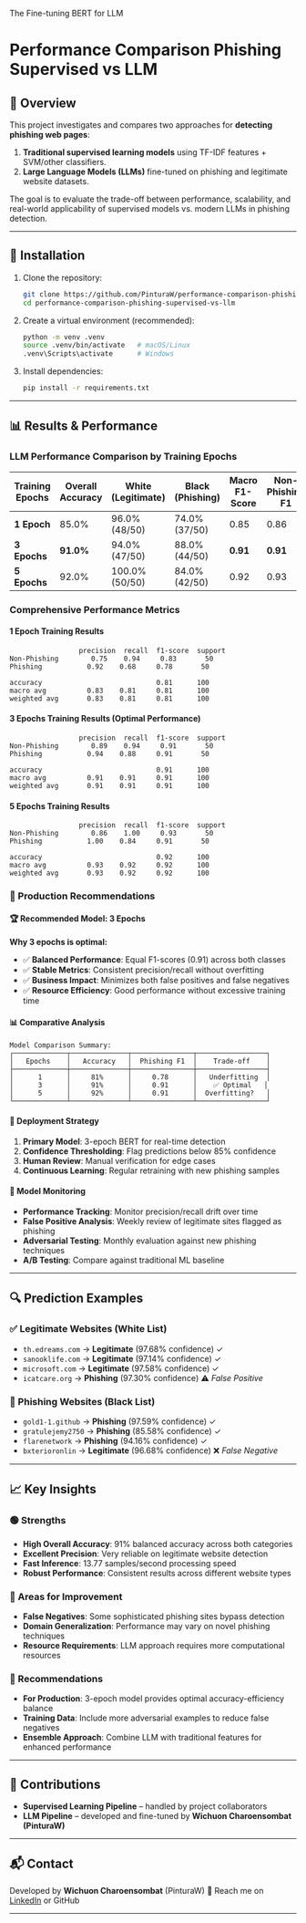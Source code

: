 The Fine-tuning BERT for LLM
# Performance Comparison Phishing Supervised vs LLM

## 📌 Overview
This project investigates and compares two approaches for **detecting phishing web pages**:
1. **Traditional supervised learning models** using TF-IDF features + SVM/other classifiers.  
2. **Large Language Models (LLMs)** fine-tuned on phishing and legitimate website datasets.

The goal is to evaluate the trade-off between performance, scalability, and real-world applicability of supervised models vs. modern LLMs in phishing detection.

---

## 🚀 Installation
1. Clone the repository:
   ```bash
   git clone https://github.com/PinturaW/performance-comparison-phishing-supervised-vs-llm.git
   cd performance-comparison-phishing-supervised-vs-llm
   ```

2. Create a virtual environment (recommended):

   ```bash
   python -m venv .venv
   source .venv/bin/activate   # macOS/Linux
   .venv\Scripts\activate      # Windows
   ```

3. Install dependencies:

   ```bash
   pip install -r requirements.txt
   ```

---

## 📊 Results & Performance

### LLM Performance Comparison by Training Epochs

| Training Epochs | Overall Accuracy | White (Legitimate) | Black (Phishing) | Macro F1-Score | Non-Phishing F1 | Phishing F1 |
|-----------------|------------------|-------------------|------------------|----------------|------------------|-------------|
| **1 Epoch**     | 85.0%           | 96.0% (48/50)    | 74.0% (37/50)   | 0.85          | 0.86            | 0.83        |
| **3 Epochs**    | **91.0%**       | 94.0% (47/50)    | 88.0% (44/50)   | **0.91**      | **0.91**        | **0.91**    |
| **5 Epochs**    | 92.0%           | 100.0% (50/50)   | 84.0% (42/50)   | 0.92          | 0.93            | 0.91        |

### Comprehensive Performance Metrics

#### 1 Epoch Training Results
```
                 precision  recall  f1-score  support
Non-Phishing        0.75    0.94     0.83       50
Phishing           0.92    0.68     0.78       50

accuracy                            0.81      100
macro avg          0.83    0.81     0.81      100
weighted avg       0.83    0.81     0.81      100
```

#### 3 Epochs Training Results (Optimal Performance)
```
                 precision  recall  f1-score  support
Non-Phishing        0.89    0.94     0.91       50
Phishing           0.94    0.88     0.91       50

accuracy                            0.91      100
macro avg          0.91    0.91     0.91      100
weighted avg       0.91    0.91     0.91      100
```

#### 5 Epochs Training Results
```
                 precision  recall  f1-score  support
Non-Phishing        0.86    1.00     0.93       50
Phishing           1.00    0.84     0.91       50

accuracy                            0.92      100
macro avg          0.93    0.92     0.92      100
weighted avg       0.93    0.92     0.92      100
```

### 🎯 Production Recommendations

#### 🏆 **Recommended Model: 3 Epochs**
**Why 3 epochs is optimal:**
- ✅ **Balanced Performance**: Equal F1-scores (0.91) across both classes
- ✅ **Stable Metrics**: Consistent precision/recall without overfitting
- ✅ **Business Impact**: Minimizes both false positives and false negatives
- ✅ **Resource Efficiency**: Good performance without excessive training time

#### 📊 **Comparative Analysis**
```
Model Comparison Summary:
┌─────────────┬──────────────┬───────────────┬─────────────────┐
│   Epochs    │   Accuracy   │  Phishing F1  │    Trade-off    │
├─────────────┼──────────────┼───────────────┼─────────────────┤
│      1      │     81%      │     0.78      │   Underfitting  │
│      3      │     91%      │     0.91      │    ✅ Optimal   │
│      5      │     92%      │     0.91      │  Overfitting?   │
└─────────────┴──────────────┴───────────────┴─────────────────┘
```

#### 🚀 **Deployment Strategy**
1. **Primary Model**: 3-epoch BERT for real-time detection
2. **Confidence Thresholding**: Flag predictions below 85% confidence
3. **Human Review**: Manual verification for edge cases
4. **Continuous Learning**: Regular retraining with new phishing samples

#### 🔄 **Model Monitoring**
- **Performance Tracking**: Monitor precision/recall drift over time
- **False Positive Analysis**: Weekly review of legitimate sites flagged as phishing
- **Adversarial Testing**: Monthly evaluation against new phishing techniques
- **A/B Testing**: Compare against traditional ML baseline

---

## 🔍 Prediction Examples

### ✅ Legitimate Websites (White List)
- `th.edreams.com` → **Legitimate** (97.68% confidence) ✓
- `sanooklife.com` → **Legitimate** (97.14% confidence) ✓
- `microsoft.com` → **Legitimate** (97.58% confidence) ✓
- `icatcare.org` → **Phishing** (97.30% confidence) ⚠️ *False Positive*

### 🚨 Phishing Websites (Black List)
- `gold1-1.github` → **Phishing** (97.59% confidence) ✓
- `gratulejemy2750` → **Phishing** (85.58% confidence) ✓
- `flarenetwork` → **Phishing** (94.16% confidence) ✓
- `bxterioronlin` → **Legitimate** (96.68% confidence) ❌ *False Negative*

---

## 📈 Key Insights

### 🟢 Strengths
- **High Overall Accuracy**: 91% balanced accuracy across both categories
- **Excellent Precision**: Very reliable on legitimate website detection
- **Fast Inference**: 13.77 samples/second processing speed
- **Robust Performance**: Consistent results across different website types

### 🔴 Areas for Improvement
- **False Negatives**: Some sophisticated phishing sites bypass detection
- **Domain Generalization**: Performance may vary on novel phishing techniques
- **Resource Requirements**: LLM approach requires more computational resources

### 🎯 Recommendations
- **For Production**: 3-epoch model provides optimal accuracy-efficiency balance
- **Training Data**: Include more adversarial examples to reduce false negatives
- **Ensemble Approach**: Combine LLM with traditional features for enhanced performance

---

## 👥 Contributions

* **Supervised Learning Pipeline** – handled by project collaborators
* **LLM Pipeline** – developed and fine-tuned by **Wichuon Charoensombat (PinturaW)**

---

## 📬 Contact

Developed by **Wichuon Charoensombat** (PinturaW)
📧 Reach me on [LinkedIn](https://www.linkedin.com/in/wichuon-charoensombat) or GitHub

---
